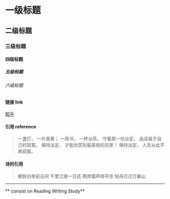 # 一级标题
## 二级标题
### 三级标题
#### 四级标题
##### 五级标题
###### 六级标题

#### 链接 link
[知乎](www.zhihu.com)

#### 引用 reference
> 一盏灯， 一片昏黄； 一简书， 一杯淡茶。 守着那一份淡定， 品读属于自己的寂寞。 保持淡定， 才能欣赏到最美丽的风景！ 保持淡定， 人生从此不再寂寞。

#### 诗的引用
> 朝辞白帝彩云间
> 千里江陵一日还
> 两岸猿声啼不住
> 轻舟已过万重山
 

-----------------------------------------------------------------
** consist on Reading Writing Study**
